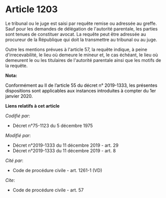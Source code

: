 # Article 1203

Le tribunal ou le juge est saisi par requête remise ou adressée au greffe. Sauf pour les demandes de délégation de l'autorité
parentale, les parties sont tenues de constituer avocat. La requête peut être adressée au procureur de la République qui doit
la transmettre au tribunal ou au juge. 

Outre les mentions prévues à l'article 57, la requête indique, à peine d'irrecevabilité, le lieu où demeure le mineur et, le
cas échéant, le lieu où demeurent le ou les titulaires de l'autorité parentale ainsi que les motifs de la requête.

**Nota:**

<font color="black">Conformément au II de l’article 55 du décret n° 2019-1333, les présentes dispositions sont applicables
aux instances introduites à compter du 1er janvier 2020.</font>

**Liens relatifs à cet article**

_Codifié par_:

  - Décret n°75-1123 du 5 décembre 1975

_Modifié par_:

  - Décret n°2019-1333 du 11 décembre 2019 - art. 29
  - Décret n°2019-1333 du 11 décembre 2019 - art. 8

_Cité par_:

  - Code de procédure civile - art. 1261-1 (VD)

_Cite_:

  - Code de procédure civile - art. 57
